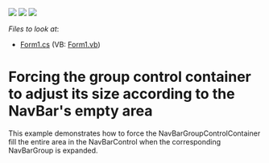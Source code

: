 <!-- default badges list -->
![](https://img.shields.io/endpoint?url=https://codecentral.devexpress.com/api/v1/VersionRange/128633211/13.1.4%2B)
[![](https://img.shields.io/badge/Open_in_DevExpress_Support_Center-FF7200?style=flat-square&logo=DevExpress&logoColor=white)](https://supportcenter.devexpress.com/ticket/details/E763)
[![](https://img.shields.io/badge/📖_How_to_use_DevExpress_Examples-e9f6fc?style=flat-square)](https://docs.devexpress.com/GeneralInformation/403183)
<!-- default badges end -->
<!-- default file list -->
*Files to look at*:

* [Form1.cs](./CS/WindowsApplication29/Form1.cs) (VB: [Form1.vb](./VB/WindowsApplication29/Form1.vb))
<!-- default file list end -->
# Forcing the group control container to adjust its size according to the NavBar's empty area


<p>This example demonstrates how to force the NavBarGroupControlContainer fill the entire area in the NavBarControl when the corresponding NavBarGroup is expanded.</p>

<br/>


